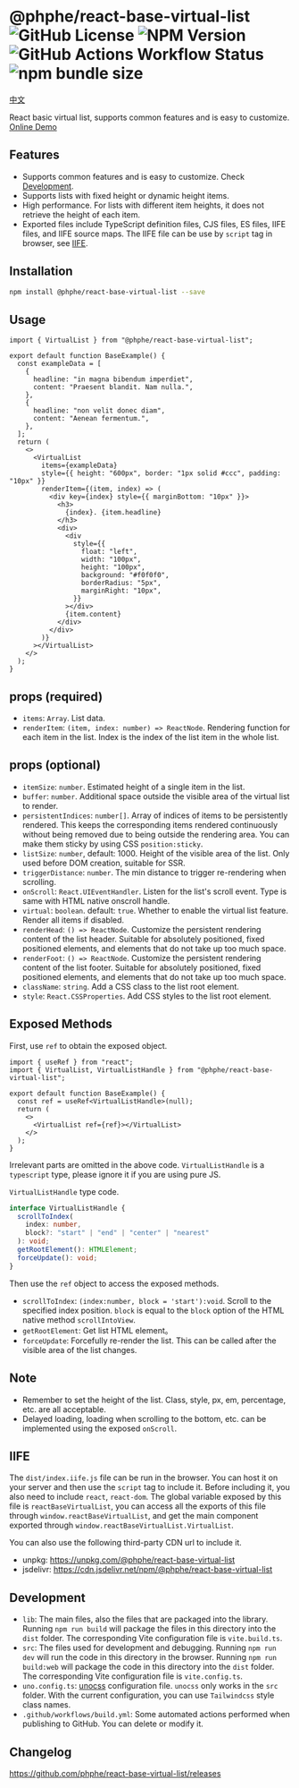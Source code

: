 # @phphe/react-base-virtual-list ![GitHub License](https://img.shields.io/github/license/phphe/react-base-virtual-list) ![NPM Version](https://img.shields.io/npm/v/@phphe/react-base-virtual-list) ![GitHub Actions Workflow Status](https://img.shields.io/github/actions/workflow/status/phphe/react-base-virtual-list/build.yml) ![npm bundle size](https://img.shields.io/bundlephobia/minzip/%40phphe%2Freact-base-virtual-list)

[中文](README_CN.md)

React basic virtual list, supports common features and is easy to customize. [Online Demo](https://phphe.github.io/react-base-virtual-list/)

## Features

- Supports common features and is easy to customize. Check [Development](#development).
- Supports lists with fixed height or dynamic height items.
- High performance. For lists with different item heights, it does not retrieve the height of each item.
- Exported files include TypeScript definition files, CJS files, ES files, IIFE files, and IIFE source maps. The IIFE file can be use by `script` tag in browser, see [IIFE](#iife).

## Installation

```sh
npm install @phphe/react-base-virtual-list --save
```

## Usage

```tsx
import { VirtualList } from "@phphe/react-base-virtual-list";

export default function BaseExample() {
  const exampleData = [
    {
      headline: "in magna bibendum imperdiet",
      content: "Praesent blandit. Nam nulla.",
    },
    {
      headline: "non velit donec diam",
      content: "Aenean fermentum.",
    },
  ];
  return (
    <>
      <VirtualList
        items={exampleData}
        style={{ height: "600px", border: "1px solid #ccc", padding: "10px" }}
        renderItem={(item, index) => (
          <div key={index} style={{ marginBottom: "10px" }}>
            <h3>
              {index}. {item.headline}
            </h3>
            <div>
              <div
                style={{
                  float: "left",
                  width: "100px",
                  height: "100px",
                  background: "#f0f0f0",
                  borderRadius: "5px",
                  marginRight: "10px",
                }}
              ></div>
              {item.content}
            </div>
          </div>
        )}
      ></VirtualList>
    </>
  );
}
```

## props (required)

- `items`: `Array`. List data.
- `renderItem`: `(item, index: number) => ReactNode`. Rendering function for each item in the list. Index is the index of the list item in the whole list.

## props (optional)

- `itemSize`: `number`. Estimated height of a single item in the list.
- `buffer`: `number`. Additional space outside the visible area of the virtual list to render.
- `persistentIndices`: `number[]`. Array of indices of items to be persistently rendered. This keeps the corresponding items rendered continuously without being removed due to being outside the rendering area. You can make them sticky by using CSS `position:sticky`.
- `listSize`: `number`, default: 1000. Height of the visible area of the list. Only used before DOM creation, suitable for SSR.
- `triggerDistance`: `number`. The min distance to trigger re-rendering when scrolling.
- `onScroll`: `React.UIEventHandler`. Listen for the list's scroll event. Type is same with HTML native onscroll handle.
- `virtual`: `boolean`. default: `true`. Whether to enable the virtual list feature. Render all items if disabled.
- `renderHead`: `() => ReactNode`. Customize the persistent rendering content of the list header. Suitable for absolutely positioned, fixed positioned elements, and elements that do not take up too much space.
- `renderFoot`: `() => ReactNode`. Customize the persistent rendering content of the list footer. Suitable for absolutely positioned, fixed positioned elements, and elements that do not take up too much space.
- `className`: `string`. Add a CSS class to the list root element.
- `style`: `React.CSSProperties`. Add CSS styles to the list root element.

## Exposed Methods

First, use `ref` to obtain the exposed object.

```tsx
import { useRef } from "react";
import { VirtualList, VirtualListHandle } from "@phphe/react-base-virtual-list";

export default function BaseExample() {
  const ref = useRef<VirtualListHandle>(null);
  return (
    <>
      <VirtualList ref={ref}></VirtualList>
    </>
  );
}
```

Irrelevant parts are omitted in the above code. `VirtualListHandle` is a `typescript` type, please ignore it if you are using pure JS.

`VirtualListHandle` type code.

```ts
interface VirtualListHandle {
  scrollToIndex(
    index: number,
    block?: "start" | "end" | "center" | "nearest"
  ): void;
  getRootElement(): HTMLElement;
  forceUpdate(): void;
}
```

Then use the `ref` object to access the exposed methods.

- `scrollToIndex`: `(index:number, block = 'start'):void`. Scroll to the specified index position. `block` is equal to the `block` option of the HTML native method `scrollIntoView`.
- `getRootElement`: Get list HTML element。
- `forceUpdate`: Forcefully re-render the list. This can be called after the visible area of the list changes.

## Note

- Remember to set the height of the list. Class, style, px, em, percentage, etc. are all acceptable.
- Delayed loading, loading when scrolling to the bottom, etc. can be implemented using the exposed `onScroll`.

## IIFE

The `dist/index.iife.js` file can be run in the browser.
You can host it on your server and then use the `script` tag to include it. Before including it, you also need to include `react`, `react-dom`. The global variable exposed by this file is `reactBaseVirtualList`, you can access all the exports of this file through `window.reactBaseVirtualList`, and get the main component exported through `window.reactBaseVirtualList.VirtualList`.

You can also use the following third-party CDN url to include it.

- unpkg: https://unpkg.com/@phphe/react-base-virtual-list
- jsdelivr: https://cdn.jsdelivr.net/npm/@phphe/react-base-virtual-list

## Development

- `lib`: The main files, also the files that are packaged into the library. Running `npm run build` will package the files in this directory into the `dist` folder. The corresponding Vite configuration file is `vite.build.ts`.
- `src`: The files used for development and debugging. Running `npm run dev` will run the code in this directory in the browser. Running `npm run build:web` will package the code in this directory into the `dist` folder. The corresponding Vite configuration file is `vite.config.ts`.
- `uno.config.ts`: [unocss](https://github.com/unocss/unocss) configuration file. `unocss` only works in the `src` folder. With the current configuration, you can use `Tailwindcss` style class names.
- `.github/workflows/build.yml`: Some automated actions performed when publishing to GitHub. You can delete or modify it.

## Changelog

https://github.com/phphe/react-base-virtual-list/releases
